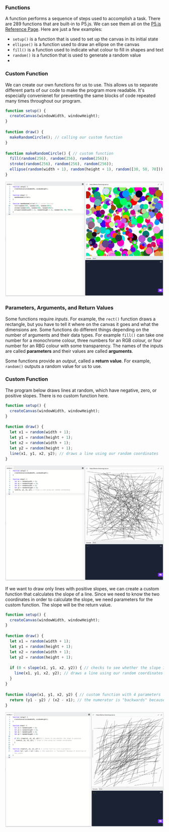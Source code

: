 ### Functions

A function performs a sequence of steps used to accomplish a task. There are 289 functions that are built-in to P5.js. We can see them all on the [P5.js Reference Page](https://p5js.org/reference/). Here are just a few examples:

*  `setup()` is a function that is used to set up the canvas in its initial state 
*  `ellipse()` is a function used to draw an ellipse on the canvas
*  `fill()` is a function used to indicate what colour to fill in shapes and text
*  `random()` is a function that is used to generate a random value
*  
### Custom Function

We can create our own functions for us to use. This allows us to separate different parts of our code to make the program more readable. It's especially convenienet for preventing the same blocks of code repeated many times throughout our program. 

```js
function setup() {
  createCanvas(windowWidth, windowHeight);
}

function draw() {
  makeRandomCircle(); // calling our custom function
}

function makeRandomCircle() { // custom function
  fill(random(256), random(256), random(256));
  stroke(random(256), random(256), random(256));
  ellipse(random(width + 1), random(height + 1), random([30, 50, 70]));
}
```

![](../../Images/Function1.png)


### Parameters, Arguments, and Return Values

Some functions require *inputs*. For example, the `rect()` function draws a rectangle, but you have to tell it where on the canvas it goes and what the dimensions are. Some functions do different things depending on the number of arguments and their data types. For example `fill()` can take one number for a monochrome colour, three numbers for an RGB colour, or four number for an RBG colour with some transparency. The names of the inputs are called **parameters** and their values are called **arguments**. 

Some functions provide an *output*, called a **return value**. For example, `random()` outputs a random value for us to use.

### Custom Function

The program below draws lines at random, which have negative, zero, or positive slopes. There is no custom function here.

```js
function setup() {
  createCanvas(windowWidth, windowHeight);
}

function draw() {
  let x1 = random(width + 1); 
  let y1 = random(height + 1); 
  let x2 = random(width + 1); 
  let y2 = random(height + 1); 
  line(x1, y1, x2, y2); // draws a line using our random coordinates
}
```

![](../../Images/Function2.png)

If we want to draw only lines with positive slopes, we can create a custom function that calculates the slope of a line. Since we need to know the two coordinates in order to calculate the slope, we need parameters for the custom function. The slope will be the return value.

```js
function setup() {
  createCanvas(windowWidth, windowHeight);
}

function draw() {
  let x1 = random(width + 1); 
  let y1 = random(height + 1); 
  let x2 = random(width + 1); 
  let y2 = random(height + 1); 

  if (0 < slope(x1, y1, x2, y2)) { // checks to see whether the slope is positive
    line(x1, y1, x2, y2); // draws a line using our random coordinates
  }
}

function slope(x1, y1, x2, y2) { // custom function with 4 parameters
  return (y1 - y2) / (x2 - x1); // the numerator is "backwards" because of direction of the y-axis
}

```

![](../../Images/Function3.png)
